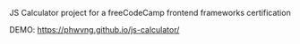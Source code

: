 JS Calculator project for a freeCodeCamp frontend frameworks certification

DEMO: https://phwvng.github.io/js-calculator/
